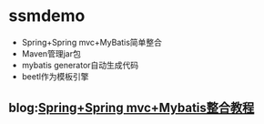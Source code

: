 # ssmdemo
- Spring+Spring mvc+MyBatis简单整合
- Maven管理jar包
- mybatis generator自动生成代码
- beetl作为模板引擎 

## blog:<a href="http://blog.csdn.net/shihusen/article/details/51619929">Spring+Spring mvc+Mybatis整合教程</a>
